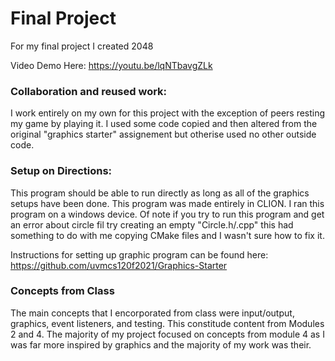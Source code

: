 # Final Project

For my final project I created 2048

Video Demo Here: https://youtu.be/lqNTbavgZLk

### Collaboration and reused work:
I work entirely on my own for this project with the exception of peers resting my game by playing it. I used some code copied and then altered from the original "graphics starter" assignement but otherise used no other outside code. 

### Setup on Directions:
This program should be able to run directly as long as all of the graphics setups have been done. This program was made entirely in CLION. I ran this program on a windows device. Of note if you try to run this program and get an error about circle fil try creating an empty "Circle.h/.cpp" this had something to do with me copying CMake files and I wasn't sure how to fix it. 

Instructions for setting up graphic program can be found here: https://github.com/uvmcs120f2021/Graphics-Starter 
### Concepts from Class
The main concepts that I encorporated from class were input/output, graphics, event listeners, and testing. This constitude content from Modules 2 and 4. The majority of my project focused on concepts from module 4 as I was far more inspired by graphics and the majority of my work was their.

